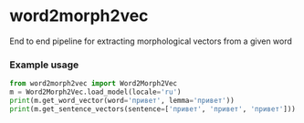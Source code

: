 # word2morph2vec
End to end pipeline for extracting morphological vectors from a given word


### Example usage
```python
from word2morph2vec import Word2Morph2Vec
m = Word2Morph2Vec.load_model(locale='ru')
print(m.get_word_vector(word='привет', lemma='привет'))
print(m.get_sentence_vectors(sentence=['привет', 'привет', 'привет']))
```
